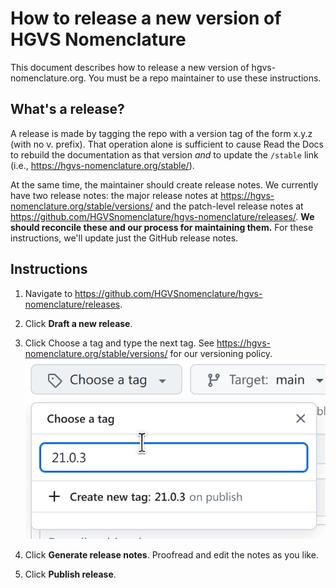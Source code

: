 # How to release a new version of HGVS Nomenclature

This document describes how to release a new version of hgvs-nomenclature.org.  You must be a repo maintainer to use these instructions.

## What's a release?

A release is made by tagging the repo with a version tag of the form x.y.z (with no v. prefix).  That operation alone is sufficient to cause Read the Docs to rebuild the documentation as that version *and* to update the `/stable` link (i.e., https://hgvs-nomenclature.org/stable/).

At the same time, the maintainer should create release notes.  We currently have
two release notes: the major release notes at
https://hgvs-nomenclature.org/stable/versions/ and the patch-level release notes
at https://github.com/HGVSnomenclature/hgvs-nomenclature/releases/. **We should
reconcile these and our process for maintaining them.**  For these instructions,
we'll update just the GitHub release notes.

## Instructions

1. Navigate to https://github.com/HGVSnomenclature/hgvs-nomenclature/releases.

1. Click **Draft a new release**.

1. Click Choose a tag and type the next tag.  See https://hgvs-nomenclature.org/stable/versions/ for our versioning policy.
![Choose tag](images/choose-tag.png)

1. Click **Generate release notes**. Proofread and edit the notes as you like.

1. Click **Publish release**.
